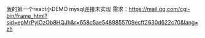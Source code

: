 我的第一个react小DEMO
mysql连接未实现
需求：https://mail.qq.com/cgi-bin/frame_html?sid=epMrPyiOzOb8HQJh&r=658c5ae5489855709ecff2630d622c70&lang=zh
